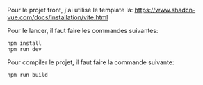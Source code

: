 Pour le projet front, j'ai utilisé le template là:
https://www.shadcn-vue.com/docs/installation/vite.html

Pour le lancer, il faut faire les commandes suivantes:
```
npm install
npm run dev
```

Pour compiler le projet, il faut faire la commande suivante:
```
npm run build
```
